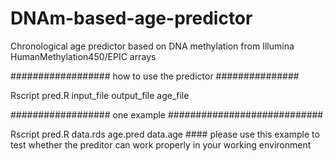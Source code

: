 # DNAm-based-age-predictor
Chronological age predictor based on DNA methylation from Illumina HumanMethylation450/EPIC arrays 


################## how to use the predictor ###############

Rscript pred.R input_file output_file age_file


################## one example ############################

Rscript pred.R data.rds age.pred data.age     #### please use this example to test whether the preditor can work properly in your working environment
